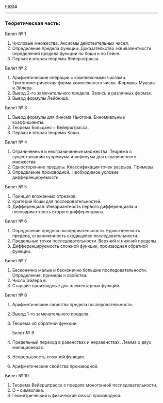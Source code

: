 [назад](../../../README.md)
***
### Теоретическая часть:

Билет № 1
1. Числовые множества. Аксиомы действительных чисел.
2. Определение предела функции. Доказательство эквивалентности определений предела функции по Коши и по Гейне.
3. Первая и вторая теоремы Вейерштрасса.


Билет № 2
1. Арифметические операции с комплексными числами. Тригонометрическая форма комплексного числа. Формулы Муавра и Эйлера.
2. Вывод 2-го замечательного предела. Запись в различных формах.
3. Вывод формулы Лейбница.


Билет № 3
1. Вывод формулы для бинома Ньютона. Биномиальные коэффициенты.
2. Теорема Больцано − Вейерштрасса.
3. Первая и вторая теоремы Коши.


Билет № 4
1. Ограниченные и неограниченные множества. Теорема о существовании супремума и инфинума для ограниченного множества.
2. Односторонние пределы. Классификация точек разрыва. Примеры.
3. Определение производной. Необходимое условие дифференцируемости.


Билет № 5
1. Принцип вложенных отрезков.
2. Критерий Коши для последовательностей.
3. Дифференциал. Инвариантность первого дифференциала и
   неинвариантность второго дифференциала.


Билет № 6
1. Определение предела последовательности. Единственность предела, ограниченность сходящейся последовательности.
2. Предельные точки последовательности. Верхний и нижний пределы.
3. Дифференцируемость сложной функции, производная обратной функции.


Билет № 7 
1. Бесконечно малые и бесконечно большие последовательности. Определение, примеры и свойства.
2. Число Эйлера e.
3. Старшие производные для элементарных функций.
 

Билет № 8
1. Арифметические свойства предела последовательности.
2. Вывод 1-го замечательного предела.
3. Теорема об обратной функции.


   Билет № 9
1. Предельный переход в равенствах и неравенствах. Лемма о двух милиционерах.
2. Непрерывность сложной функции.
3. Арифметические свойства производной.
 
 
Билет № 10
1. Теорема Вейерштрасса о пределе монотонной последовательности.
2. О – символика.
3. Геометрический и физический смысл производной.